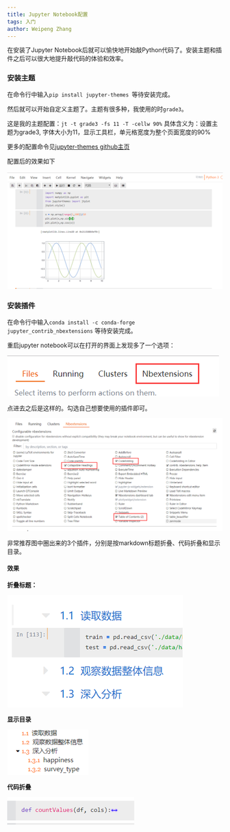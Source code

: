 ```yaml
---
title: Jupyter Notebook配置
tags: 入门
author: Weipeng Zhang
---
```


在安装了Jupyter Notebook后就可以愉快地开始敲Python代码了。安装主题和插件之后可以很大地提升敲代码的体验和效率。

### 安装主题

在命令行中输入`pip install jupyter-themes `等待安装完成。

然后就可以开始自定义主题了。主题有很多种，我使用的时`grade3`。

这是我的主题配置：```jt -t grade3 -fs 11 -T -cellw 90%``` 具体含义为：设置主题为grade3, 字体大小为11，显示工具栏，单元格宽度为整个页面宽度的90%

更多的配置命令见[jupyter-themes github主页](https://github.com/dunovank/jupyter-themes)

配置后的效果如下

![1571216845608](/images/2019-10-16-config-jupyter-notebook/1571216845608.png)

### 安装插件

在命令行中输入```conda install -c conda-forge jupyter_contrib_nbextensions``` 等待安装完成。

重启jupyter notebook可以在打开的界面上发现多了一个选项：

![1571217009331](/images/2019-10-16-config-jupyter-notebook/1571217009331.png)

点进去之后是这样的。勾选自己想要使用的插件即可。

![1571217076854](/images/2019-10-16-config-jupyter-notebook/1571217076854.png)

非常推荐图中圈出来的3个插件，分别是按markdown标题折叠、代码折叠和显示目录。

#### 效果

**折叠标题：**

![1571217228682](/images/2019-10-16-config-jupyter-notebook/1571217228682.png)

**显示目录**

![1571217244574](/images/2019-10-16-config-jupyter-notebook/1571217244574.png)

**代码折叠**

![1571217303264](/images/2019-10-16-config-jupyter-notebook/1571217303264.png)